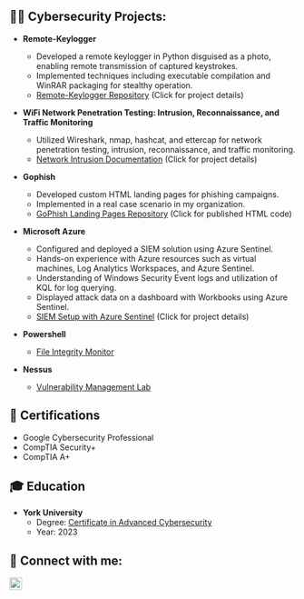 <h2>👨‍💻 Cybersecurity Projects:</h2>

- <b>Remote-Keylogger</b>
  - Developed a remote keylogger in Python disguised as a photo, enabling remote transmission of captured keystrokes.
  - Implemented techniques including executable compilation and WinRAR packaging for stealthy operation.
  - [Remote-Keylogger Repository](https://github.com/moeramadan/remote-keylogger) (Click for project details)

- <b>WiFi Network Penetration Testing: Intrusion, Reconnaissance, and Traffic Monitoring</b>
  - Utilized Wireshark, nmap, hashcat, and ettercap for network penetration testing, intrusion, reconnaissance, and traffic monitoring.
  - [Network Intrusion Documentation](https://github.com/moeramadan/Network-Intrusion) (Click for project details)

- <b>Gophish</b>
  - Developed custom HTML landing pages for phishing campaigns.
  - Implemented in a real case scenario in my organization.
  - [GoPhish Landing Pages Repository](https://github.com/moeramadan/GoPhish-Landing-Pages) (Click for published HTML code)

- <b>Microsoft Azure</b>
  - Configured and deployed a SIEM solution using Azure Sentinel.
  - Hands-on experience with Azure resources such as virtual machines, Log Analytics Workspaces, and Azure Sentinel.
  - Understanding of Windows Security Event logs and utilization of KQL for log querying.
  - Displayed attack data on a dashboard with Workbooks using Azure Sentinel.
  - [SIEM Setup with Azure Sentinel](https://github.com/moeramadan/Azure-Sentinel-SIEM-Attack-Maps) (Click for project details)

- <b>Powershell</b>
  - [File Integrity Monitor](https://github.com/moeramadan/)

- <b>Nessus</b>
  - [Vulnerability Management Lab](https://github.com/moeramadan/)

<h2>📜 Certifications</h2>

- Google Cybersecurity Professional
- CompTIA Security+
- CompTIA A+

<h2>🎓 Education</h2>

- **York University**
  - Degree: [Certificate in Advanced Cybersecurity](https://continue.yorku.ca/programs/certificate-in-advanced-cyber-security/)
  - Year: 2023

<h2> 🤳 Connect with me:</h2>

[<img align="left" alt="MohdRamadan | LinkedIn" width="22px" src="https://cdn.jsdelivr.net/npm/simple-icons@v3/icons/linkedin.svg" />][linkedin]

[linkedin]: https://linkedin.com/in/mohdramadan
